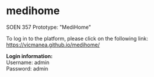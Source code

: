 # medihome
SOEN 357 Prototype: "MediHome"

To log in to the platform, please click on the following link:
https://vicmanea.github.io/medihome/

**Login information:** <br>
Username: admin <br>
Password: admin 
